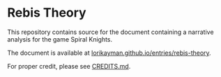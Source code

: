 # Rebis Theory

This repository contains source for the document containing a narrative analysis for the game Spiral Knights.

The document is available at [lorikayman.github.io/entries/rebis-theory](https://lorikayman.github.io/entries/rebis-theory).

For proper credit, please see [CREDITS.md](https://github.com/lorikayman/RebisTheory/blob/master/CREDITS.md).
